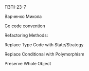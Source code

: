 ПЗПІ-23-7

Варченко Микола

Go code convention

Refactoring Methods:

Replace Type Code with State/Strategy

Replace Conditional with Polymorphism

Preserve Whole Object
